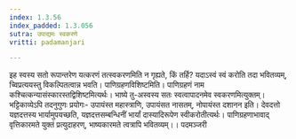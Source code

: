 ```yaml
---
index: 1.3.56
index_padded: 1.3.056
sutra: उपाद्यमः स्वकरणे
vritti: padamanjari

---
```

इह स्वस्य सतो रूपान्तरेण यत्करणं तत्स्वकरणमिति न गृह्यते, किं तर्हि? यदाऽस्वं स्वं करोति तदा भवितव्यम्, च्विप्रत्ययस्तु विकल्पितत्वान्न भवति। पाणिग्रहणविशिष्टमिति। पाणिग्रहणं नाम कश्चित्कन्यासंस्कारस्तद्विशिष्टमित्यर्थः। भाष्ये तु-अस्वस्य सतः स्वत्वापादनमेव स्वकरणमित्युक्तम्। भट्टिकाव्येऽपि तदनुगुणः प्रयोगः- उपायंस्त महास्त्राणि, उपायंसत नासतम्, नोपायंस्त दशानन इति। देवदत्तो यज्ञदत्तस्य भार्यामुपयच्छति, यज्ञदत्तसम्बन्धिनीं भार्यां दास्यादिरूपेण स्वीकरोतीत्यर्थः। पाणिग्रहणाभावाद् वृत्तिकारमते युक्तं प्रत्युदाहरण्, भाष्यकारमते त्वत्रापि भवितव्यम्।।
पदमञ्जरी